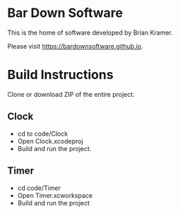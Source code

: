 # Bar Down Software

This is the home of software developed by Brian Kramer.

Please visit https://bardownsoftware.github.io.

# Build Instructions

Clone or download ZIP of the entire project.

## Clock

- cd to code/Clock
- Open Clock.xcodeproj
- Build and run the project.

## Timer

- cd code/Timer
- Open Timer.xcworkspace
- Build and run the project
